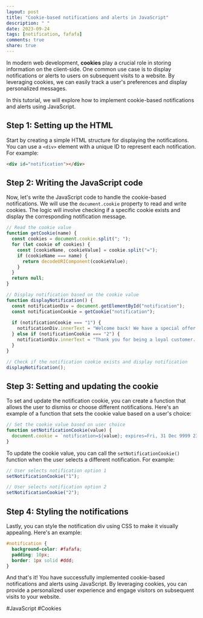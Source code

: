 ```yaml
---
layout: post
title: "Cookie-based notifications and alerts in JavaScript"
description: " "
date: 2023-09-24
tags: [notification, fafafa]
comments: true
share: true
---
```


In modern web development, **cookies** play a crucial role in storing information on the client-side. One common use case is to display notifications or alerts to users on subsequent visits to a website. By leveraging cookies, we can easily track a user's preferences and display personalized messages.

In this tutorial, we will explore how to implement cookie-based notifications and alerts using JavaScript.

## Step 1: Setting up the HTML

Start by creating a simple HTML structure for displaying the notifications. You can use a `<div>` element with a unique ID to represent each notification. For example:

```html
<div id="notification"></div>
```

## Step 2: Writing the JavaScript code

Now, let's write the JavaScript code to handle the cookie-based notifications. We will use the `document.cookie` property to read and write cookies. The logic will involve checking if a specific cookie exists and display the corresponding notification message.

```javascript
// Read the cookie value
function getCookie(name) {
  const cookies = document.cookie.split("; ");
  for (let cookie of cookies) {
    const [cookieName, cookieValue] = cookie.split("=");
    if (cookieName === name) {
      return decodeURIComponent(cookieValue);
    }
  }
  return null;
}

// Display notification based on the cookie value
function displayNotification() {
  const notificationDiv = document.getElementById("notification");
  const notificationCookie = getCookie("notification");
  
  if (notificationCookie === "1") {
    notificationDiv.innerText = "Welcome back! We have a special offer for you.";
  } else if (notificationCookie === "2") {
    notificationDiv.innerText = "Thank you for being a loyal customer. Enjoy free shipping on your next order.";
  }
}

// Check if the notification cookie exists and display notification
displayNotification();
```

## Step 3: Setting and updating the cookie

To set and update the notification cookie, you can create a function that allows the user to dismiss or choose different notifications. Here's an example of a function that sets the cookie value based on a user's choice:

```javascript
// Set the cookie value based on user choice
function setNotificationCookie(value) {
  document.cookie = `notification=${value}; expires=Fri, 31 Dec 9999 23:59:59 GMT; path=/`;
}
```

To update the cookie value, you can call the `setNotificationCookie()` function when the user selects a different notification. For example:

```javascript
// User selects notification option 1
setNotificationCookie("1");

// User selects notification option 2
setNotificationCookie("2");
```

## Step 4: Styling the notifications

Lastly, you can style the notification div using CSS to make it visually appealing. Here's an example:

```css
#notification {
  background-color: #fafafa;
  padding: 10px;
  border: 1px solid #ddd;
}
```

And that's it! You have successfully implemented cookie-based notifications and alerts using JavaScript. By leveraging cookies, you can provide a personalized user experience and engage visitors on subsequent visits to your website.

#JavaScript #Cookies